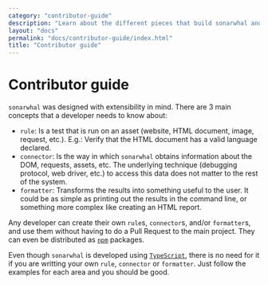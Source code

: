 ```yaml
---
category: "contributor-guide"
description: "Learn about the different pieces that build sonarwhal and what each one of them does"
layout: "docs"
permalink: "docs/contributor-guide/index.html"
title: "Contributor guide"
---
```

# Contributor guide

`sonarwhal` was designed with extensibility in mind. There are 3 main
concepts that a developer needs to know about:

* `rule`: Is a test that is run on an asset (website, HTML document,
  image, request, etc.). E.g.: Verify that the HTML document has
  a valid language declared.
* `connector`: Is the way in which `sonarwhal` obtains information about
  the DOM, requests, assets, etc. The underlying technique (debugging
  protocol, web driver, etc.) to access this data does not matter to
  the rest of the system.
* `formatter`: Transforms the results into something useful to the
  user. It could be as simple as printing out the results in the
  command line, or something more complex like creating an HTML report.

Any developer can create their own `rule`s, `connector`s, and/or
`formatter`s, and use them without having to do a Pull Request to the
main project. They can even be distributed as [`npm`][npm] packages.

Even though `sonarwhal` is developed using [`TypeScript`][typescript],
there is no need for it if you are writting your own `rule`, `connector`
or `formatter`. Just follow the examples for each area and you should
be good.

<!-- Link labels: -->

[npm]: https://www.npmjs.com/
[typescript]: https://www.typescriptlang.org/
